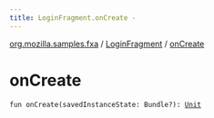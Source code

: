```yaml
---
title: LoginFragment.onCreate - 
---
```


[org.mozilla.samples.fxa](../index.html) / [LoginFragment](index.html) / [onCreate](./on-create.html)

# onCreate

`fun onCreate(savedInstanceState: Bundle?): `[`Unit`](https://kotlinlang.org/api/latest/jvm/stdlib/kotlin/-unit/index.html)
